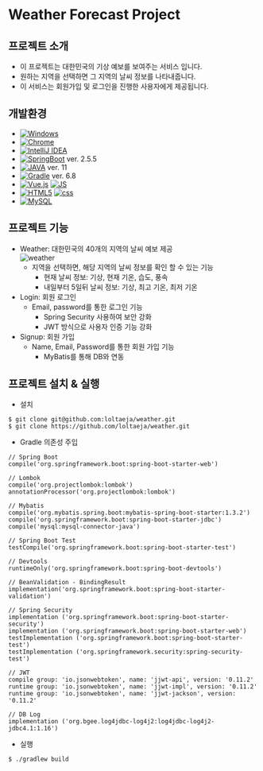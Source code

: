 # Weather Forecast Project


## 프로젝트 소개
- 이 프로젝트는 대한민국의 기상 예보를 보여주는 서비스 입니다.
- 원하는 지역을 선택하면 그 지역의 날씨 정보를 나타내줍니다.
- 이 서비스는 회원가입 및 로그인을 진행한 사용자에게 제공됩니다.


## 개발환경
- [![Windows](https://img.shields.io/badge/Windows10-0078D6?style=flat-square&logo=Windows&logoColor=white)]()
- [![Chrome](https://img.shields.io/badge/Chrome-4285F4?style=flat-square&logo=Chrome&logoColor=white)]()
- [![IntelliJ IDEA](https://img.shields.io/badge/IntelliJ%20IDEA-000000?style=flat-square&logo=IntelliJ%20IDEA&logoColor=white)]()
- [![SpringBoot](https://img.shields.io/badge/SpringBoot-6DB33F?style=flat-square&logo=SpringBoot&logoColor=white)]() ver. 2.5.5
- [![JAVA](https://img.shields.io/badge/Java-007396?style=flat-square&logo=Java&logoColor=white)]() ver. 11
- [![Gradle](https://img.shields.io/badge/Gradle-02303A?style=flat-square&logo=Gradle&logoColor=white)]() ver. 6.8
- [![Vue.js](https://img.shields.io/badge/Vue.js-4FC08D?style=flat-square&logo=Vue.js&logoColor=white)]() [![JS](https://img.shields.io/badge/JavaScript-F7DF1E?style=flat-square&logo=JavaScript&logoColor=black)]()
- [![HTML5](https://img.shields.io/badge/HTML5-E34F26?style=flat-square&logo=HTML5&logoColor=white)]() [![css](https://img.shields.io/badge/CSS-1572B6?style=flat-square&logo=CSS3&logoColor=white)]()
- [![MySQL](https://img.shields.io/badge/MySQL-4479A1?style=flat-square&logo=MySQL&logoColor=white)]()


## 프로젝트 기능
- Weather: 대한민국의 40개의 지역의 날씨 예보 제공
  <br>![weather](https://user-images.githubusercontent.com/86970934/139816149-a7fe1871-c755-4e43-8474-b477cc85cdfb.png)
    - 지역을 선택하면, 해당 지역의 날씨 정보를 확인 할 수 있는 기능
        - 현재 날씨 정보: 기상, 현재 기온, 습도, 풍속
        - 내일부터 5일뒤 날씨 정보: 기상, 최고 기온, 최저 기온
- Login: 회원 로그인
    - Email, password를 통한 로그인 기능
        - Spring Security 사용하여 보안 강화
        - JWT 방식으로 사용자 인증 기능 강화
- Signup: 회원 가입
    - Name, Email, Password를 통한 회원 가입 기능
        - MyBatis를 통해 DB와 연동


## 프로젝트 설치 & 실행
- 설치
```
$ git clone git@github.com:loltaeja/weather.git
$ git clone https://github.com/loltaeja/weather.git
```
- Gradle 의존성 주입
```
// Spring Boot
compile('org.springframework.boot:spring-boot-starter-web')

// Lombok
compile('org.projectlombok:lombok')
annotationProcessor('org.projectlombok:lombok')

// Mybatis
compile('org.mybatis.spring.boot:mybatis-spring-boot-starter:1.3.2')
compile('org.springframework.boot:spring-boot-starter-jdbc')
compile('mysql:mysql-connector-java')

// Spring Boot Test
testCompile('org.springframework.boot:spring-boot-starter-test')

// Devtools
runtimeOnly('org.springframework.boot:spring-boot-devtools')

// BeanValidation - BindingResult
implementation('org.springframework.boot:spring-boot-starter-validation')

// Spring Security
implementation ('org.springframework.boot:spring-boot-starter-security')
implementation ('org.springframework.boot:spring-boot-starter-web')
testImplementation ('org.springframework.boot:spring-boot-starter-test')
testImplementation ('org.springframework.security:spring-security-test')

// JWT
compile group: 'io.jsonwebtoken', name: 'jjwt-api', version: '0.11.2'
runtime group: 'io.jsonwebtoken', name: 'jjwt-impl', version: '0.11.2'
runtime group: 'io.jsonwebtoken', name: 'jjwt-jackson', version: '0.11.2'

// DB Log
implementation ('org.bgee.log4jdbc-log4j2:log4jdbc-log4j2-jdbc4.1:1.16')
 ```
- 실행
 ```
 $ ./gradlew build
 ```
   
